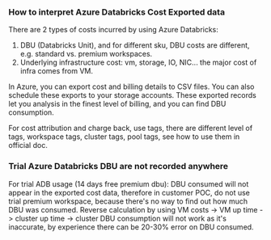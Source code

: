 ### How to interpret Azure Databricks Cost Exported data

There are 2 types of costs incurred by using Azure Databricks:
1. DBU (Databricks Unit), and for different sku, DBU costs are different, e.g. standard vs. premium workspaces.
2. Underlying infrastructure cost: vm, storage, IO, NIC... the major cost of infra comes from VM.

In Azure, you can export cost and billing details to CSV files. You can also schedule these exports to your storage accounts.
These exported records let you analysis in the finest level of billing, and you can find DBU consumption.

For cost attribution and charge back, use tags, there are different level of tags, workspace tags, cluster tags, pool tags, see how to use them in official doc.

### Trial Azure Databricks DBU are not recorded anywhere
For trial ADB usage (14 days free premium dbu): DBU consumed will not appear in the exported cost data, therefore in customer POC, do not use trial premium workspace, because there's no way to find out how much DBU was consumed. Reverse calculation by using VM costs -> VM up time -> cluster up time -> cluster DBU consumption will not work as it's inaccurate, by experience there can be 20-30% error on DBU consumed. 
